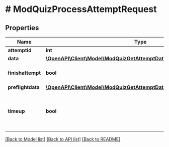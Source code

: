 # # ModQuizProcessAttemptRequest

## Properties

Name | Type | Description | Notes
------------ | ------------- | ------------- | -------------
**attemptid** | **int** | attempt id |
**data** | [**\OpenAPI\Client\Model\ModQuizGetAttemptDataRequestPreflightdataInner[]**](ModQuizGetAttemptDataRequestPreflightdataInner.md) |  | [optional]
**finishattempt** | **bool** | whether to finish or not the attempt | [optional] [default to false]
**preflightdata** | [**\OpenAPI\Client\Model\ModQuizGetAttemptDataRequestPreflightdataInner[]**](ModQuizGetAttemptDataRequestPreflightdataInner.md) |  | [optional]
**timeup** | **bool** | whether the WS was called by a timer when the time is up | [optional] [default to false]

[[Back to Model list]](../../README.md#models) [[Back to API list]](../../README.md#endpoints) [[Back to README]](../../README.md)
